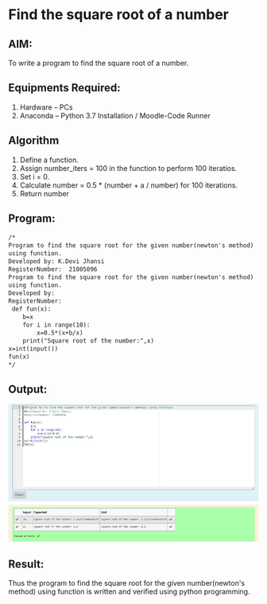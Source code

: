 # Find the square root of a number

## AIM:
To write a program to find the square root of a number.

## Equipments Required:
1. Hardware – PCs
2. Anaconda – Python 3.7 Installation / Moodle-Code Runner

## Algorithm
1. Define a function.
2. Assign number_iters = 100 in the function to perform 100 iteratios.
3. Set i = 0.
4. Calculate  number = 0.5 * (number + a / number) for 100 iterations.
5. Return number

## Program:
```
/*
Program to find the square root for the given number(newton's method) using function.
Developed by: K.Devi Jhansi
RegisterNumber:  21005096
Program to find the square root for the given number(newton's method) using function.
Developed by: 
RegisterNumber:
 def fun(x):
    b=x
    for i in range(10):
        x=0.5*(x+b/x)
    print("Square root of the number:",x)
x=int(input())
fun(x) 
*/
```

## Output:
![output](.\\sqrtoutput.png)


## Result:
Thus the program to find the square root for the given number(newton's method) using function is written and verified using python programming.
